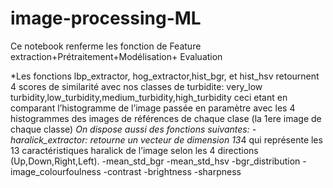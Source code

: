 # image-processing-ML
Ce notebook renferme les fonction de Feature extraction+Prétraitement+Modélisation+ Evaluation

*Les fonctions lbp_extractor, hog_extractor,hist_bgr, et hist_hsv retournent 4 scores de similarité avec nos classes de turbidite: very_low turbidity,low_turbidity,medium_turbidity,high_turbidity ceci etant en comparant l’histogramme de l’image passée en paramètre avec les 4 histogrammes des images de références de chaque clase (la 1ere image de chaque classe)
*On dispose aussi des fonctions suivantes: 
-haralick_extractor: retourne un vecteur de dimension 13*4 qui représente les 13 caractéristiques haralick de l’image selon les 4 directions (Up,Down,Right,Left).
-mean_std_bgr
-mean_std_hsv
-bgr_distribution
-image_colourfoulness
-contrast
-brightness
-sharpness

